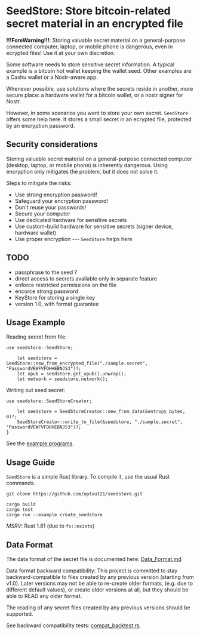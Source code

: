 # SeedStore: Store bitcoin-related secret material in an encrypted file

__!!!ForeWarning!!!__: Storing valuable secret material on a general-purpose connected computer, laptop, or mobile phone is dangerous, even in ecrypted files! Use it at your own discretion.

Some software needs to store sensitive secret information. A typical example is a bitcoin hot wallet keeping the wallet seed. Other examples are a Cashu wallet or a Nostr-aware app.

Whenever possible, use solutions where the secrets reside in another, more secure place: a hardware wallet for a bitcoin wallet, or a nostr signer for Nostr.

However, in some scenarios you want to store your own secret. `SeedStore` offers some help here. It stores a small secret in an ecrypted file, protected by an encryption password.


## Security considerations

Storing valuable secret material on a general-purpose connected computer (desktop, laptop, or mobile phone) is inherently dangerous. Using encryption only mitigates the problem, but it does not solve it.

Steps to mitigate the risks:

- Use strong encryption password!
- Safeguard your encryption password!
- Don't reuse your passwords!
- Secure your computer
- Use dedicated hardware for sensitive secrets
- Use custom-build hardware for sensitive secrets (signer device, hardware wallet)
- Use proper encryption --- `SeedStore` helps here


## TODO

- passphrase to the seed ?
- direct access to secrets available only in separate feature
- enforce restricted permissions on the file
- encorce strong password
- KeyStore for storing a single key
- version 1.0, with format guarantee


## Usage Example

Reading secret from file:

```
use seedstore::SeedStore;

    let seedstore = SeedStore::new_from_encrypted_file("./sample.secret", "PasswordVEWFVFDHHEBNJS3")?;
    let xpub = seedstore.get_xpub().unwrap();
    let network = seedstore.network();
```

Writing out seed secret:

```
use seedstore::SeedStoreCreator;

    let seedstore = SeedStoreCreator::new_from_data(&entropy_bytes, 0)?;
    SeedStoreCreator::write_to_file(&seedstore, "./sample.secret", "PasswordVEWFVFDHHEBNJS3")?;
}
```

See the [example programs](seedstore/examples).


## Usage Guide

`SeedStore` is a simple Rust library. To compile it, use the usual Rust commands.

```
git clone https://github.com/optout21/seedstore.git
```

```
cargo build
cargo test
cargo run --example create_seedstore
```

_MSRV_: Rust 1.81 (due to `fs::exists`)

## Data Format

The data format of the secret file is documented here: [Data_Format.md](Data_Format.md)

Data format backward compatibility:
This project is committed to stay backward-compatible to files created by any previous version (starting from v1.0).
Later versions may not be able to re-create older formats,
(e.g. due to different default values),
or create older versions at all, but they should be able to READ any older format.

The reading of any secret files created by any previous versions should be supported.

See backward compatibility tests: [compat_backtest.rs](seedstore/src/compat_backtest.rs).


